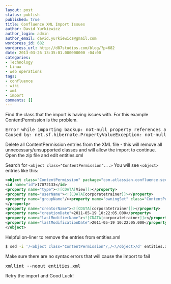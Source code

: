 ```yaml
---
layout: post
status: publish
published: true
title: Confluence XML Import Issues
author: David Yurkiewicz
author_login: admin
author_email: david.yurkiewicz@gmail.com
wordpress_id: 682
wordpress_url: http://d87studios.com/blog/?p=682
date: 2013-03-26 13:35:01.000000000 -04:00
categories:
- Technology
- Linux
- web operations
tags:
- confluence
- wiki
- xml
- import
comments: []
---
```

Find the class that the import is having issues with. For this example ContentPermission is the problem.

<pre class="prettyprint">Error while importing backup: not-null property references a null or transient value: com.atlassian.confluence.security.ContentPermission.owningSet
Caused by: net.sf.hibernate.PropertyValueException: not-null property references a null or transient value: com.atlassian.confluence.security.ContentPermission.owningSet</pre>

Delete all ContentPermission entries from the XML file - this will remove all unnecessary/unsupported classes and will allow the import to continue. Open the zip file and edit entities.xml
<br>

Search for `<object class="ContentPermission"...>` You will see `<object>` entries like this:


```xml
<object class="ContentPermission" package="com.atlassian.confluence.security">
<id name="id">17072133</id>
<property name="type"><![CDATA[View]]></property>
<property name="userName"><![CDATA[corporatetrainer]]></property>
<property name="groupName"/><property name="owningSet" class="ContentPermissionSet" package="com.atlassian.confluence.security"><id name="id">17039363</id>
</property>
<property name="creatorName"><![CDATA[corporatetrainer]]></property>
<property name="creationDate">2011-05-19 10:22:05.000</property>
<property name="lastModifierName"><![CDATA[corporatetrainer]]></property>
<property name="lastModificationDate">2011-05-19 10:22:05.000</property>
</object>
```


Helpful on-liner to remove the entries from entities.xml

```bash
$ sed -i '/<object class="ContentPermission"/,/<\/object>/d' entities.xml
```

Make sure there are no syntax errors that will cause the import to fail
<pre>xmllint --noout entities.xml</pre>

Retry the import and Good Luck!
